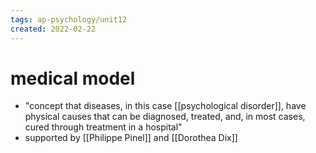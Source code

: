 ```yaml
---
tags: ap-psychology/unit12 
created: 2022-02-22
---
```


# medical model

- "concept that diseases, in this case [[psychological disorder]], have physical causes that can be diagnosed, treated, and, in most cases, cured through treatment in a hospital"
- supported by [[Philippe Pinel]] and [[Dorothea Dix]] 
